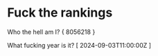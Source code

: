 # Fuck the rankings

Who the hell am I?
{ 8056218 }

What fucking year is it?
[ 2024-09-03T11:00:00Z ]
